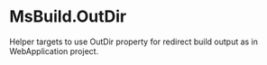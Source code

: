 # MsBuild.OutDir
Helper targets to use OutDir property for redirect build output as in WebApplication project.
